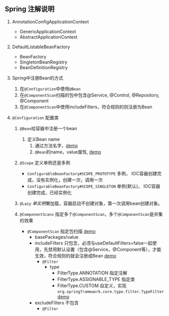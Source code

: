 ## Spring 注解说明

1. AnnotationConfigApplicationContext
    - GenericApplicationContext
     - AbstractApplicationContext
     
2. DefaultListableBeanFactory
    - BeanFactory
    - SingletonBeanRegistry
    - BeanDefinitionRegistry
3. Spring中注册Bean的方式
    1. 在`@Configuration`中使用`@Bean`
    2. 在`@ComponentScan`扫描的包中包含@Service, @Control, @Repository, @Component
    3. 在`@ComponentScan`中使用includeFilters，符合规则的则注册为Bean
    
4. `@Configuration` 配置类
    1. `@Bean`给容器中注册一个bean
        1. 定义Bean name
            1. 通过方法名字，[demo](./src/main/java/com/sonic/config/MainConfig.java)
            2. `@Bean`的name，value属性, [demo](./src/main/java/com/sonic/config/MainConfig.java)
            
    2. `@Scope` 定义单例还是多例
        - `ConfigurableBeanFactory#SCOPE_PROTOTYPE` 多例， IOC容器创建完成，没有实例化，创建一次，调用一次
        - `ConfigurableBeanFactory#SCOPE_SINGLETON` 单例(默认)， IOC容器创建完成，已经实例化
    
    3. `@Lazy` *单实例*懒加载，容器启动不创建对象，第一次调用bean创建对象。
        
    4. `@ComponentScans` 指定多个`@ComponentScan`，多个`@ComponentScan`是并集的效果
        - `@ComponentScan` 指定包扫描 [demo](./src/main/java/com/sonic/bootstrap/ConfigurationBootstrap.java)
            - basePackages/value
            - includeFilters 只包含，必须与useDefaultFilters=false一起使用，先禁用默认设置（包含@Service，@Component等），才能生效，符合规则的就会注册成Bean [demo](./src/main/java/com/sonic/bootstrap/ComponentScansBootstrap.java)
                - `@Filter`
                    - type 
                        - FilterType.ANNOTATION 指定注解
                        - FilterType.ASSIGNABLE_TYPE 指定类
                        - FilterType.CUSTOM 自定义，实现`org.springframework.core.type.filter.TypeFilter` [demo](./src/main/java/com/sonic/config/MyTypeFilter.java)
            - excludeFilters 不包含
                - `@Filter`